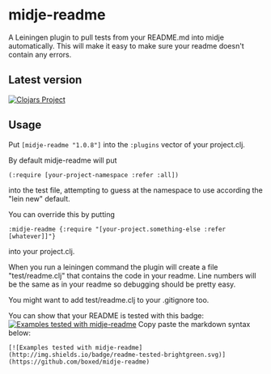 # midje-readme

A Leiningen plugin to pull tests from your README.md into midje automatically. This will make it easy to make sure your readme doesn't contain any errors.

## Latest version

[![Clojars Project](http://clojars.org/midje-readme/latest-version.svg)](http://clojars.org/midje-readme)

## Usage

Put `[midje-readme "1.0.8"]` into the `:plugins` vector of your project.clj.

By default midje-readme will put

`
(:require [your-project-namespace :refer :all])
`

into the test file, attempting to guess at the namespace to use according the "lein new" default.

You can override this by putting

`
:midje-readme {:require "[your-project.something-else :refer [whatever]]"}
`

into your project.clj.

When you run a leiningen command the plugin will create a file "test/readme.clj" that contains the code in your readme. Line numbers will be the same as in your readme so debugging should be pretty easy.

You might want to add test/readme.clj to your .gitignore too.

You can show that your README is tested with this badge: [![Examples tested with midje-readme](http://img.shields.io/badge/readme-tested-brightgreen.svg)](https://github.com/boxed/midje-readme) Copy paste the markdown syntax below:

    [![Examples tested with midje-readme](http://img.shields.io/badge/readme-tested-brightgreen.svg)](https://github.com/boxed/midje-readme)
